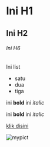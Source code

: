# Ini H1
## Ini H2
###### Ini H6

Ini list
- satu
- dua
- tiga

ini **bold** ini *italic*

ini __bold__ ini _italic_

[klik disini](https://www.tokopedia.com/)

![mypict](https://vignette.wikia.nocookie.net/epic-rap-battles-of-cartoons/images/9/9f/Doraemon.png/revision/latest/scale-to-width-down/300?cb=20180427160304)